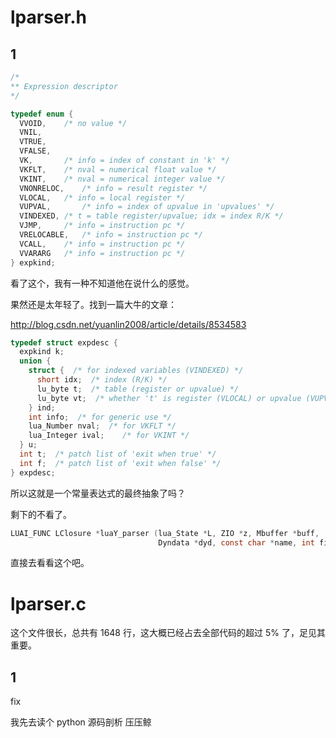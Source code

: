 
# lparser.h

## 1

```C
/*
** Expression descriptor
*/

typedef enum {
  VVOID,	/* no value */
  VNIL,
  VTRUE,
  VFALSE,
  VK,		/* info = index of constant in 'k' */
  VKFLT,	/* nval = numerical float value */
  VKINT,	/* nval = numerical integer value */
  VNONRELOC,	/* info = result register */
  VLOCAL,	/* info = local register */
  VUPVAL,       /* info = index of upvalue in 'upvalues' */
  VINDEXED,	/* t = table register/upvalue; idx = index R/K */
  VJMP,		/* info = instruction pc */
  VRELOCABLE,	/* info = instruction pc */
  VCALL,	/* info = instruction pc */
  VVARARG	/* info = instruction pc */
} expkind;
```

看了这个，我有一种不知道他在说什么的感觉。

果然还是太年轻了。找到一篇大牛的文章：

http://blog.csdn.net/yuanlin2008/article/details/8534583


```C
typedef struct expdesc {
  expkind k;
  union {
    struct {  /* for indexed variables (VINDEXED) */
      short idx;  /* index (R/K) */
      lu_byte t;  /* table (register or upvalue) */
      lu_byte vt;  /* whether 't' is register (VLOCAL) or upvalue (VUPVAL) */
    } ind;
    int info;  /* for generic use */
    lua_Number nval;  /* for VKFLT */
    lua_Integer ival;    /* for VKINT */
  } u;
  int t;  /* patch list of 'exit when true' */
  int f;  /* patch list of 'exit when false' */
} expdesc;
```

所以这就是一个常量表达式的最终抽象了吗？

剩下的不看了。

```C
LUAI_FUNC LClosure *luaY_parser (lua_State *L, ZIO *z, Mbuffer *buff,
                                 Dyndata *dyd, const char *name, int firstchar);
 ```
 
直接去看看这个吧。


# lparser.c

这个文件很长，总共有 1648 行，这大概已经占去全部代码的超过 5% 了，足见其重要。

## 1

fix

我先去读个 python 源码剖析 压压鲸
